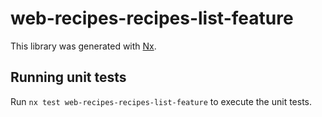 # web-recipes-recipes-list-feature

This library was generated with [Nx](https://nx.dev).

## Running unit tests

Run `nx test web-recipes-recipes-list-feature` to execute the unit tests.

